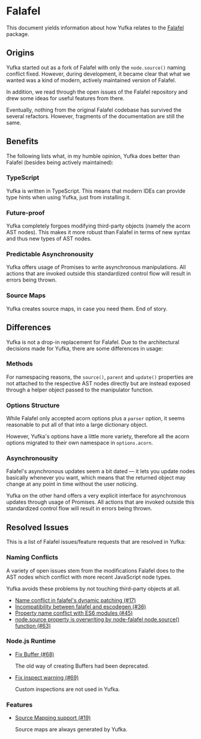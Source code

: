 # Falafel

This document yields information about how Yufka relates to the [Falafel](https://www.npmjs.com/package/falafel) package.

## Origins

Yufka started out as a fork of Falafel with only the `node.source()` naming conflict fixed. However, during development, it became clear that what we wanted was a kind of modern, actively maintained version of Falafel.

In addition, we read through the open issues of the Falafel repository and drew some ideas for useful features from there.

Eventually, nothing from the original Falafel codebase has survived the several refactors. However, fragments of the documentation are still the same.

## Benefits

The following lists what, in my humble opinion, Yufka does better than Falafel (besides being actively maintained):

### TypeScript

Yufka is written in TypeScript. This means that modern IDEs can provide type hints when using Yufka, just from installing it.

### Future-proof

Yufka completely forgoes modifying third-party objects (namely the acorn AST nodes). This makes it more robust than Falafel in terms of new syntax and thus new types of AST nodes.

### Predictable Asynchronousity

Yufka offers usage of Promises to write asynchronous manipulations. All actions that are invoked outside this standardized control flow will result in errors being thrown.

### Source Maps

Yufka creates source maps, in case you need them. End of story.

## Differences

Yufka is not a drop-in replacement for Falafel. Due to the architectural decisions made for Yufka, there are some differences in usage:

### Methods

For namespacing reasons, the `source()`, `parent` and `update()` properties are not attached to the respective AST nodes directly but are instead exposed through a helper object passed to the manipulator function.

### Options Structure

While Falafel only accepted acorn options plus a `parser` option, it seems reasonable to put all of that into a large dictionary object.

However, Yufka's options have a little more variety, therefore all the acorn options migrated to their own namespace in `options.acorn`.

### Asynchronousity

Falafel's asynchronous updates seem a bit dated — it lets you update nodes basically whenever you want, which means that the returned object may change at any point in time without the user noticing.

Yufka on the other hand offers a very explicit interface for asynchronous updates through usage of Promises. All actions that are invoked outside this standardized control flow will result in errors being thrown.

## Resolved Issues

This is a list of Falafel issues/feature requests that are resolved in Yufka:

### Naming Conflicts

A variety of open issues stem from the modifications Falafel does to the AST nodes which conflict with more recent JavaScript node types.

Yufka avoids these problems by not touching third-party objects at all.

- [Name conflict in falafel's dynamic patching (#17)](https://github.com/substack/node-falafel/issues/17)
- [Incompatibility between falafel and escodegen (#36)](https://github.com/substack/node-falafel/issues/36)
- [Property name conflict with ES6 modules (#45)](https://github.com/substack/node-falafel/issues/45)
- [node.source property is overwriting by node-falafel node.source() function (#63)](https://github.com/substack/node-falafel/issues/63)

### Node.js Runtime

- [Fix Buffer (#68)](https://github.com/substack/node-falafel/issues/68)

  The old way of creating Buffers had been deprecated.

- [Fix inspect warning (#69)](https://github.com/substack/node-falafel/issues/69)

  Custom inspections are not used in Yufka.

### Features

- [Source Mapping support (#19)](https://github.com/substack/node-falafel/issues/19)

  Source maps are always generated by Yufka.
